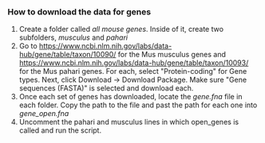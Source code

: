 ### How to download the data for genes

1. Create a folder called _all mouse genes_. Inside of it, create two subfolders, _musculus_ and _pahari_
2. Go to https://www.ncbi.nlm.nih.gov/labs/data-hub/gene/table/taxon/10090/ for the Mus musculus genes and https://www.ncbi.nlm.nih.gov/labs/data-hub/gene/table/taxon/10093/ for the Mus pahari genes. For each, select "Protein-coding" for Gene types. Next, click Download -> Download Package. Make sure "Gene sequences (FASTA)" is selected and download each.
3. Once each set of genes has downloaded, locate the _gene.fna_ file in each folder. Copy the path to the file and past the path for each one into _gene_open.fna_
4. Uncomment the pahari and musculus lines in which open_genes is called and run the script.

